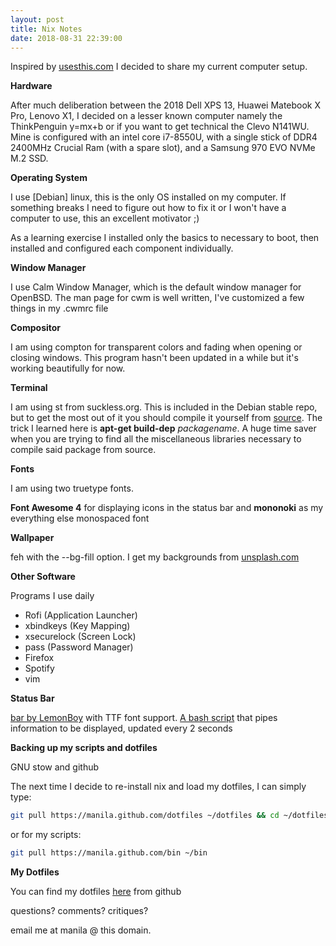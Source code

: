 ```yaml
---
layout: post
title: Nix Notes
date: 2018-08-31 22:39:00
---
```


Inspired by [usesthis.com](https://usesthis.com) I decided to share my current computer setup.

**Hardware**

After much deliberation between the 2018 Dell XPS 13, Huawei Matebook X Pro, Lenovo X1, I decided on a lesser known computer namely the ThinkPenguin y=mx+b or if you want to get technical the Clevo N141WU. Mine is configured with an intel core i7-8550U, with a single stick of DDR4 2400MHz Crucial Ram (with a spare slot), and a Samsung 970 EVO NVMe M.2 SSD.

**Operating System**

I use [Debian] linux, this is the only OS installed on my computer. If something breaks I need to figure out how to fix it or I won't have a computer to use, this an excellent motivator ;)

As a learning exercise I installed only the basics to necessary to boot, then installed and configured each component individually.

**Window Manager**

I use Calm Window Manager, which is the default window manager for OpenBSD. The man page for cwm is well written, I've customized a few things in my .cwmrc file

**Compositor**

I am using compton for transparent colors and fading when opening or closing windows.  This program hasn't been updated in a while but it's working beautifully for now.

**Terminal**

I am using st from suckless.org.  This is included in the Debian stable repo, but to get the most out of it you should compile it yourself from [source](https://st.suckless.org/). The trick I learned here is **apt-get build-dep** *packagename*. A huge time saver when you are trying to find all the miscellaneous libraries necessary to compile said package from source.

**Fonts**

I am using two truetype fonts.

**Font Awesome 4** for displaying icons in the status bar and **mononoki** as my everything else monospaced font

**Wallpaper**

feh with the --bg-fill option.  I get my backgrounds from [unsplash.com](https://unsplash.com)

**Other Software**

Programs I use daily

- Rofi (Application Launcher)
- xbindkeys (Key Mapping)
- xsecurelock (Screen Lock)
- pass (Password Manager)
- Firefox
- Spotify
- vim

**Status Bar**

[bar by LemonBoy](https://github.com/LemonBoy/bar) with TTF font support.
[A bash script](https://github.com/manila/bin/blob/master/bar) that pipes information to be displayed, updated every 2 seconds 

**Backing up my scripts and dotfiles**

GNU stow and github

The next time I decide to re-install nix and load my dotfiles, I can simply type: 
```bash
git pull https://manila.github.com/dotfiles ~/dotfiles && cd ~/dotfiles && stow .
```
or for my scripts:
```bash
git pull https://manila.github.com/bin ~/bin
```

**My Dotfiles**

You can find my dotfiles [here](https://github.com/manila/dotfiles) from github

questions? comments? critiques?

email me at manila @ this domain.
